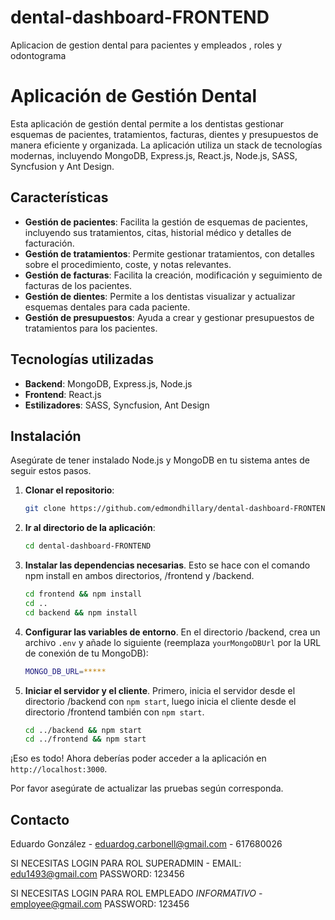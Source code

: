 # dental-dashboard-FRONTEND
Aplicacion de gestion dental para pacientes y empleados , roles y odontograma
# Aplicación de Gestión Dental

Esta aplicación de gestión dental permite a los dentistas gestionar esquemas de pacientes, tratamientos, facturas, dientes y presupuestos de manera eficiente y organizada. La aplicación utiliza un stack de tecnologías modernas, incluyendo MongoDB, Express.js, React.js, Node.js, SASS, Syncfusion y Ant Design.

## Características

- **Gestión de pacientes**: Facilita la gestión de esquemas de pacientes, incluyendo sus tratamientos, citas, historial médico y detalles de facturación.
- **Gestión de tratamientos**: Permite gestionar tratamientos, con detalles sobre el procedimiento, coste, y notas relevantes.
- **Gestión de facturas**: Facilita la creación, modificación y seguimiento de facturas de los pacientes.
- **Gestión de dientes**: Permite a los dentistas visualizar y actualizar esquemas dentales para cada paciente.
- **Gestión de presupuestos**: Ayuda a crear y gestionar presupuestos de tratamientos para los pacientes.

## Tecnologías utilizadas

- **Backend**: MongoDB, Express.js, Node.js
- **Frontend**: React.js
- **Estilizadores**: SASS, Syncfusion, Ant Design

## Instalación

Asegúrate de tener instalado Node.js y MongoDB en tu sistema antes de seguir estos pasos.

1. **Clonar el repositorio**:
   ```sh
   git clone https://github.com/edmondhillary/dental-dashboard-FRONTEND
   ```

2. **Ir al directorio de la aplicación**:
   ```sh
   cd dental-dashboard-FRONTEND
   ```

3. **Instalar las dependencias necesarias**. Esto se hace con el comando npm install en ambos directorios, /frontend y /backend.
   ```sh
   cd frontend && npm install
   cd ..
   cd backend && npm install
   ```

4. **Configurar las variables de entorno**. En el directorio /backend, crea un archivo `.env` y añade lo siguiente (reemplaza `yourMongoDBUrl` por la URL de conexión de tu MongoDB):
   ```sh
   MONGO_DB_URL=*****
   ```

5. **Iniciar el servidor y el cliente**. Primero, inicia el servidor desde el directorio /backend con `npm start`, luego inicia el cliente desde el directorio /frontend también con `npm start`.
   ```sh
   cd ../backend && npm start
   cd ../frontend && npm start
   ```

¡Eso es todo! Ahora deberías poder acceder a la aplicación en `http://localhost:3000`.


Por favor asegúrate de actualizar las pruebas según corresponda.





## Contacto

Eduardo González - eduardog.carbonell@gmail.com - 617680026

SI NECESITAS LOGIN PARA ROL SUPERADMIN - 
EMAIL: edu1493@gmail.com
PASSWORD: 123456

SI NECESITAS LOGIN PARA ROL EMPLEADO *INFORMATIVO* - 
employee@gmail.com
PASSWORD: 123456


